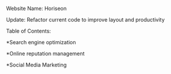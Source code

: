 Website Name: Horiseon


Update: Refactor current code to improve layout and productivity

Table of Contents:

*Search engine optimization

*Online reputation management

*Social Media Marketing